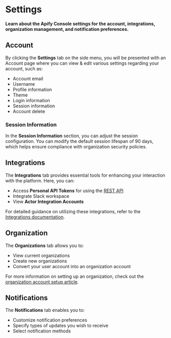 # Settings

**Learn about the Apify Console settings for the account, integrations, organization management, and notification preferences.**

## Account

By clicking the **Settings** tab on the side menu, you will be presented with an Account page where you can view & edit various settings regarding your account, such as:

- Account email
- Username
- Profile information
- Theme
- Login information
- Session information
- Account delete

### Session Information

In the **Session Information** section, you can adjust the session configuration. You can modify the default session lifespan of 90 days, which helps ensure compliance with organization security policies.

## Integrations

The **Integrations** tab provides essential tools for enhancing your interaction with the platform. Here, you can:

- Access **Personal API Tokens** for using the [REST API](https://docs.apify.com/api/v2)
- Integrate Slack workspace
- View **Actor Integration Accounts**

For detailed guidance on utilizing these integrations, refer to the [Integrations documentation](https://docs.apify.com/platform/integrations).

## Organization

The **Organizations** tab allows you to:

- View current organizations
- Create new organizations
- Convert your user account into an organization account

For more information on setting up an organization, check out the [organization account setup article](https://help.apify.com/en/articles/8698948-how-to-set-up-an-organization-account).

## Notifications

The **Notifications** tab enables you to:

- Customize notification preferences
- Specify types of updates you wish to receive
- Select notification methods